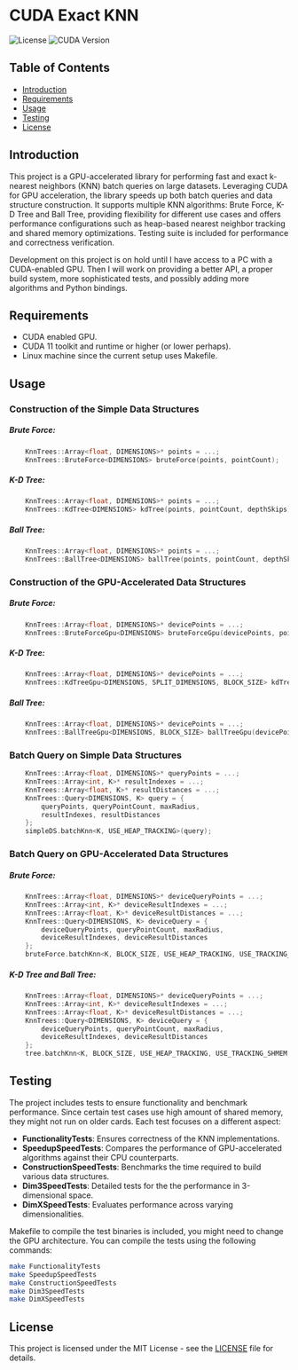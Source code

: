 # CUDA Exact KNN

![License](https://img.shields.io/badge/license-MIT-blue.svg) ![CUDA Version](https://img.shields.io/badge/CUDA-11.0-green)

## Table of Contents

- [Introduction](#introduction)
- [Requirements](#requirements)
- [Usage](#usage)
- [Testing](#testing)
- [License](#license)

## Introduction

This project is a GPU-accelerated library for performing fast and exact k-nearest neighbors (KNN) batch queries on large datasets. Leveraging CUDA for GPU acceleration, the library speeds up both batch queries and data structure construction. It supports multiple KNN algorithms: Brute Force, K-D Tree and Ball Tree, providing flexibility for different use cases and offers performance configurations such as heap-based nearest neighbor tracking and shared memory optimizations. Testing suite is included for performance and correctness verification.

Development on this project is on hold until I have access to a PC with a CUDA-enabled GPU. Then I will work on providing a better API, a proper build system, more sophisticated tests, and possibly adding more algorithms and Python bindings.

## Requirements

- CUDA enabled GPU.
- CUDA 11 toolkit and runtime or higher (or lower perhaps).
- Linux machine since the current setup uses Makefile.

## Usage

### Construction of the Simple Data Structures

##### Brute Force:

```cpp
    KnnTrees::Array<float, DIMENSIONS>* points = ...;
    KnnTrees::BruteForce<DIMENSIONS> bruteForce(points, pointCount);
```

##### K-D Tree:

```cpp
    KnnTrees::Array<float, DIMENSIONS>* points = ...;
    KnnTrees::KdTree<DIMENSIONS> kdTree(points, pointCount, depthSkips);
```

##### Ball Tree:

```cpp
    KnnTrees::Array<float, DIMENSIONS>* points = ...;
    KnnTrees::BallTree<DIMENSIONS> ballTree(points, pointCount, depthSkips);
```

### Construction of the GPU-Accelerated Data Structures

##### Brute Force:

```cpp
    KnnTrees::Array<float, DIMENSIONS>* devicePoints = ...;
    KnnTrees::BruteForceGpu<DIMENSIONS> bruteForceGpu(devicePoints, pointCount);
```

##### K-D Tree:

```cpp
    KnnTrees::Array<float, DIMENSIONS>* devicePoints = ...;
    KnnTrees::KdTreeGpu<DIMENSIONS, SPLIT_DIMENSIONS, BLOCK_SIZE> kdTreeGpu(devicePoints, pointCount, depthSkips);
```

##### Ball Tree:

```cpp
    KnnTrees::Array<float, DIMENSIONS>* devicePoints = ...;
    KnnTrees::BallTreeGpu<DIMENSIONS, BLOCK_SIZE> ballTreeGpu(devicePoints, pointCount, depthSkips);
```

### Batch Query on Simple Data Structures

```cpp
    KnnTrees::Array<float, DIMENSIONS>* queryPoints = ...;
    KnnTrees::Array<int, K>* resultIndexes = ...;
    KnnTrees::Array<float, K>* resultDistances = ...;
    KnnTrees::Query<DIMENSIONS, K> query = {
        queryPoints, queryPointCount, maxRadius, 
        resultIndexes, resultDistances
    };
    simpleDS.batchKnn<K, USE_HEAP_TRACKING>(query);
```

### Batch Query on GPU-Accelerated Data Structures

##### Brute Force:

```cpp
    KnnTrees::Array<float, DIMENSIONS>* deviceQueryPoints = ...;
    KnnTrees::Array<int, K>* deviceResultIndexes = ...;
    KnnTrees::Array<float, K>* deviceResultDistances = ...;
    KnnTrees::Query<DIMENSIONS, K> deviceQuery = {
        deviceQueryPoints, queryPointCount, maxRadius, 
        deviceResultIndexes, deviceResultDistances
    };
    bruteForce.batchKnn<K, BLOCK_SIZE, USE_HEAP_TRACKING, USE_TRACKING_SHMEM>(deviceQuery);
```

##### K-D Tree and Ball Tree:

```cpp
    KnnTrees::Array<float, DIMENSIONS>* deviceQueryPoints = ...;
    KnnTrees::Array<int, K>* deviceResultIndexes = ...;
    KnnTrees::Array<float, K>* deviceResultDistances = ...;
    KnnTrees::Query<DIMENSIONS, K> deviceQuery = {
        deviceQueryPoints, queryPointCount, maxRadius, 
        deviceResultIndexes, deviceResultDistances
    };
    tree.batchKnn<K, BLOCK_SIZE, USE_HEAP_TRACKING, USE_TRACKING_SHMEM, USE_STACK_SHMEM>(deviceQuery);
```

## Testing

The project includes tests to ensure functionality and benchmark performance. Since certain test cases use high amount of shared memory, they might not run on older cards. Each test focuses on a different aspect:

- **FunctionalityTests**: Ensures correctness of the KNN implementations.
- **SpeedupSpeedTests**: Compares the performance of GPU-accelerated algorithms against their CPU counterparts.
- **ConstructionSpeedTests**: Benchmarks the time required to build various data structures.
- **Dim3SpeedTests**: Detailed tests for the the performance in 3-dimensional space.
- **DimXSpeedTests**: Evaluates performance across varying dimensionalities.

Makefile to compile the test binaries is included, you might need to change the GPU architecture. You can compile the tests using the following commands:

```sh
make FunctionalityTests
make SpeedupSpeedTests
make ConstructionSpeedTests
make Dim3SpeedTests
make DimXSpeedTests
```

## License

This project is licensed under the MIT License - see the [LICENSE](LICENSE) file for details.

